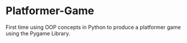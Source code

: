 # Platformer-Game
First time using OOP concepts in Python to produce a platformer game using the Pygame Library.  
